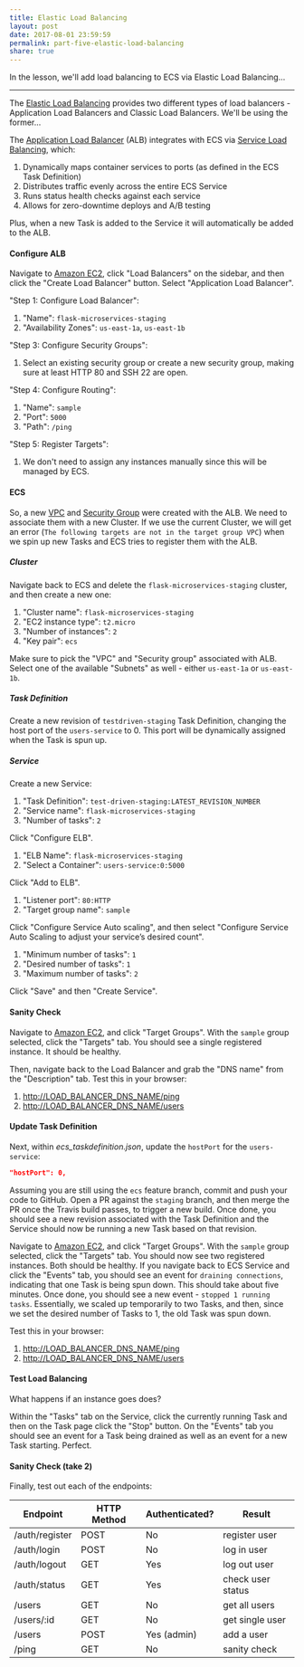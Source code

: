 ```yaml
---
title: Elastic Load Balancing
layout: post
date: 2017-08-01 23:59:59
permalink: part-five-elastic-load-balancing
share: true
---
```


In the lesson, we'll add load balancing to ECS via Elastic Load Balancing...

---

The [Elastic Load Balancing](https://aws.amazon.com/elasticloadbalancing/) provides two different types of load balancers - Application Load Balancers and Classic Load Balancers. We'll be using the former...

The [Application Load Balancer](https://aws.amazon.com/elasticloadbalancing/applicationloadbalancer/) (ALB) integrates with ECS via [Service Load Balancing](http://docs.aws.amazon.com/AmazonECS/latest/developerguide/service-load-balancing.html), which:

1. Dynamically maps container services to ports (as defined in the ECS Task Definition)
1. Distributes traffic evenly across the entire ECS Service
1. Runs status health checks against each service
1. Allows for zero-downtime deploys and A/B testing

Plus, when a new Task is added to the Service it will automatically be added to the ALB.

#### Configure ALB

Navigate to [Amazon EC2](https://console.aws.amazon.com/ec2/), click "Load Balancers" on the sidebar, and then click the "Create Load Balancer" button. Select "Application Load Balancer".

"Step 1: Configure Load Balancer":

1. "Name": `flask-microservices-staging`
1. "Availability Zones": `us-east-1a`, `us-east-1b`

"Step 3: Configure Security Groups":

1. Select an existing security group or create a new security group, making sure at least HTTP 80 and SSH 22 are open.

"Step 4: Configure Routing":

1. "Name": `sample`
1. "Port": `5000`
1. "Path": `/ping`

"Step 5: Register Targets":

1. We don't need to assign any instances manually since this will be managed by ECS.

#### ECS

So, a new [VPC](https://aws.amazon.com/vpc/) and [Security Group](http://docs.aws.amazon.com/AmazonVPC/latest/UserGuide/VPC_SecurityGroups.html) were created with the ALB. We need to associate them with a new Cluster. If we use the current Cluster, we will get an error (`The following targets are not in the target group VPC`) when we spin up new Tasks and ECS tries to register them with the ALB.

##### Cluster

Navigate back to ECS and delete the `flask-microservices-staging` cluster, and then create a new one:

1. "Cluster name": `flask-microservices-staging`
1. "EC2 instance type": `t2.micro`
1. "Number of instances": `2`
1. "Key pair": `ecs`

Make sure to pick the "VPC" and "Security group" associated with ALB. Select one of the available "Subnets" as well - either `us-east-1a` or `us-east-1b`.

##### Task Definition

Create a new revision of `testdriven-staging` Task Definition, changing the host port of the `users-service` to 0. This port will be dynamically assigned when the Task is spun up.

##### Service

Create a new Service:

1. "Task Definition": `test-driven-staging:LATEST_REVISION_NUMBER`
1. "Service name": `flask-microservices-staging`
1. "Number of tasks": `2`

Click "Configure ELB".

1. "ELB Name": `flask-microservices-staging`
1. "Select a Container": `users-service:0:5000`

Click "Add to ELB".

1. "Listener port": `80:HTTP`
1. "Target group name": `sample`

Click "Configure Service Auto scaling", and then select "Configure Service Auto Scaling to adjust your service’s desired count".

1. "Minimum number of tasks": `1`
1. "Desired number of tasks": `1`
1. "Maximum number of tasks": `2`

Click "Save" and then "Create Service".

#### Sanity Check

Navigate to [Amazon EC2](https://console.aws.amazon.com/ec2/), and click "Target Groups". With the `sample` group selected, click the "Targets" tab. You should see a single registered instance. It should be healthy.

Then, navigate back to the Load Balancer and grab the "DNS name" from the "Description" tab. Test this in your browser:

1. [http://LOAD_BALANCER_DNS_NAME/ping](http://LOAD_BALANCER_DNS_NAME/ping)
1. [http://LOAD_BALANCER_DNS_NAME/users](http://LOAD_BALANCER_DNS_NAME/users)

#### Update Task Definition

Next, within *ecs_taskdefinition.json*, update the `hostPort` for the `users-service`:

```json
"hostPort": 0,
```

Assuming you are still using the `ecs` feature branch, commit and push your code to GitHub. Open a PR against the `staging` branch, and then merge the PR once the Travis build passes, to trigger a new build. Once done, you should see a new revision associated with the Task Definition and the Service should now be running a new Task based on that revision.

Navigate to [Amazon EC2](https://console.aws.amazon.com/ec2/), and click "Target Groups". With the `sample` group selected, click the "Targets" tab. You should now see two registered instances. Both should be healthy. If you navigate back to ECS Service and click the "Events" tab, you should see an event for `draining connections`, indicating that one Task is being spun down. This should take about five minutes. Once done, you should see a new event - `stopped 1 running tasks`. Essentially, we scaled up temporarily to two Tasks, and then, since we set the desired number of Tasks to 1, the old Task was spun down.

Test this in your browser:

1. [http://LOAD_BALANCER_DNS_NAME/ping](http://LOAD_BALANCER_DNS_NAME/ping)
1. [http://LOAD_BALANCER_DNS_NAME/users](http://LOAD_BALANCER_DNS_NAME/users)

#### Test Load Balancing

What happens if an instance goes does?

Within the "Tasks" tab on the Service, click the currently running Task and then on the Task page click the "Stop" button. On the "Events" tab you should see an event for a Task being drained as well as an event for a new Task starting. Perfect.

#### Sanity Check (take 2)

Finally, test out each of the endpoints:

| Endpoint        | HTTP Method | Authenticated?  | Result            |
|-----------------|-------------|-----------------|-------------------|
| /auth/register  | POST        | No              | register user     |
| /auth/login     | POST        | No              | log in user       |
| /auth/logout    | GET         | Yes             | log out user      |
| /auth/status    | GET         | Yes             | check user status |
| /users          | GET         | No              | get all users     |
| /users/:id      | GET         | No              | get single user   |
| /users          | POST        | Yes (admin)     | add a user        |
| /ping           | GET         | No              | sanity check      |

